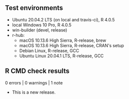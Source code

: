 ## Test environments
* Ubuntu 20.04.2 LTS (on local and travis-ci), R 4.0.5
* local Windows 10 Pro, R 4.0.5
* win-builder (devel, release)
* r-hub:
  * macOS 10.13.6 High Sierra, R-release, brew
  * macOS 10.13.6 High Sierra, R-release, CRAN's setup
  * Debian Linux, R-release, GCC
  * Ubuntu Linux 20.04.1 LTS, R-release, GCC

## R CMD check results

0 errors | 0 warnings | 1 note

* This is a new release.
